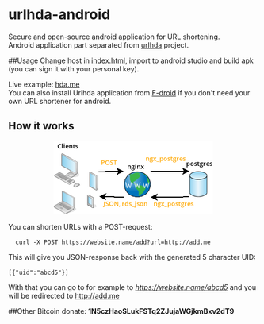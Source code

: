 # urlhda-android
Secure and open-source android application for URL shortening.  
Android application part separated from [urlhda](https://github.com/cryptofuture/urlhda) project.

##Usage
Change host in [index.html](https://raw.githubusercontent.com/cryptofuture/urlhda-android/master/app/src/main/assets/index.html), import to android studio and build apk (you can sign it with your personal key).

Live example: [hda.me](https://hda.me)  
You can also install Urlhda application from [F-droid](https://f-droid.org/repository/browse/?fdid=me.hda.urlhda) if you don't need your own URL shortener for android.

## How it works
 <p align="center">
<img src="https://raw.githubusercontent.com/cryptofuture/urlhda-android/master/gradle/img/Diagram1.png"/>
</p>

You can shorten URLs with a POST-request:
```
  curl -X POST https://website.name/add?url=http://add.me
```

This will give you JSON-response back with the generated 5 character UID:
```
[{"uid":"abcd5"}]
```

With that you can go to for example to *https://website.name/abcd5* and you will be redirected to http://add.me

##Other
Bitcoin donate: **1N5czHaoSLukFSTq2ZJujaWGjkmBxv2dT9**
